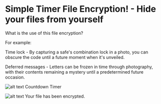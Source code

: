 
# Simple Timer File Encryption! - Hide your files from yourself
What is the use of this file encryption?

For example:

Time lock - By capturing a safe's combination lock in a photo, you can obscure the code until a future moment when it's unveiled.

Deferred messages - Letters can be frozen in time through photography, with their contents remaining a mystery until a predetermined future occasion.


![alt text](https://github.com/KusoKata/SimpleTimerFileEncryption/assets/43543518/c27a82ef-0b6c-478d-a903-fa2ec7002f33)
Countdown Timer

![alt text](https://github.com/KusoKata/SimpleTimerFileEncryption/assets/43543518/61e184a3-69fe-48da-a488-26abe6497226)
Your file has been encrypted.
